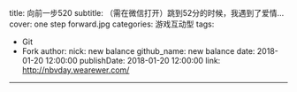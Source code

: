 title: 向前一步520
subtitle: （需在微信打开）跳到52分的时候，我遇到了爱情...
cover: one step forward.jpg
categories: 游戏互动型
tags:
  - Git
  - Fork
author:
  nick: new balance
  github_name: new balance
date: 2018-01-20 12:00:00
publishDate: 2018-01-20 12:00:00
link: http://nbvday.wearewer.com/
---
